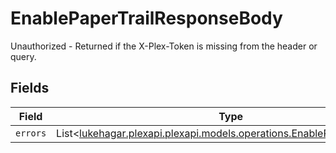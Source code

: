 # EnablePaperTrailResponseBody

Unauthorized - Returned if the X-Plex-Token is missing from the header or query.


## Fields

| Field                                                                                                                         | Type                                                                                                                          | Required                                                                                                                      | Description                                                                                                                   |
| ----------------------------------------------------------------------------------------------------------------------------- | ----------------------------------------------------------------------------------------------------------------------------- | ----------------------------------------------------------------------------------------------------------------------------- | ----------------------------------------------------------------------------------------------------------------------------- |
| `errors`                                                                                                                      | List<[lukehagar.plexapi.plexapi.models.operations.EnablePaperTrailErrors](../../models/operations/EnablePaperTrailErrors.md)> | :heavy_minus_sign:                                                                                                            | N/A                                                                                                                           |